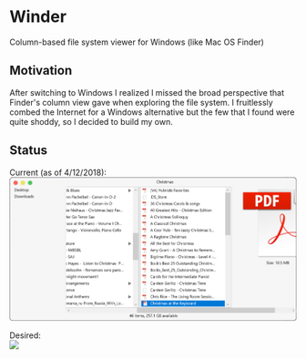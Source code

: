 # Winder
Column-based file system viewer for Windows (like Mac OS Finder)

## Motivation
After switching to Windows I realized I missed the broad perspective that Finder's column view gave when exploring the file system. I fruitlessly combed the Internet for a Windows alternative but the few that I found were quite shoddy, so I decided to build my own.

## Status

Current (as of 4/12/2018):
<br><img src="./screenshot.PNG" width="600" />

Desired:
<br><img src="https://i.stack.imgur.com/hPK0e.png" width="600" />
